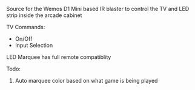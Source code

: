 Source for the Wemos D1 Mini based IR blaster to control the TV and LED strip inside the arcade cabinet

TV Commands:
* On/Off
* Input Selection

LED Marquee has full remote compatiblity

Todo:
1. Auto marquee color based on what game is being played
